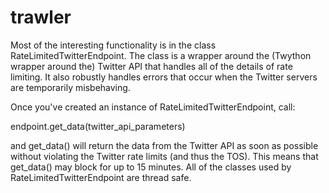 trawler
=======

Most of the interesting functionality is in the class
RateLimitedTwitterEndpoint. The class is a wrapper around the (Twython
wrapper around the) Twitter API that handles all of the details of
rate limiting.  It also robustly handles errors that occur when the
Twitter servers are temporarily misbehaving.

Once you've created an instance of RateLimitedTwitterEndpoint, call:

  endpoint.get_data(twitter_api_parameters)

and get_data() will return the data from the Twitter API as soon as
possible without violating the Twitter rate limits (and thus the
TOS). This means that get_data() may block for up to 15 minutes.  All
of the classes used by RateLimitedTwitterEndpoint are thread safe.
